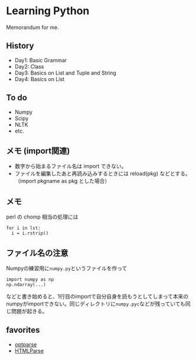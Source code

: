 Learning Python
===============
Memorandum for me.


History
-------
- Day1: Basic Grammar
- Day2: Class
- Day3: Basics on List and Tuple and String
- Day4: Basics on List


To do
-----
* Numpy
* Scipy
* NLTK
* etc.

メモ (import関連)
-----------------
- 数字から始まるファイル名は import できない。
- ファイルを編集したあと再読み込みするときには reload(pkg) などとする。（import pkgname as pkg とした場合）

メモ
-----

perl の chomp 相当の処理には

    for i in lst:
      i = i.rstrip()

ファイル名の注意
----------------

Numpyの練習用に`numpy.py`というファイルを作って

    import numpy as np
    np.ndarray(...)
    
などと書き始めると、1行目のimportで自分自身を読もうとしてしまって本来のnumpyがimportできない。同じディレクトリに`numpy.pyc`などが残っていても同じ問題が起きる。



## favorites

+ [optparse](http://docs.python.jp/2.6/library/optparse.html)
+ [HTMLParse](http://docs.python.jp/2/library/htmlparser.html)
